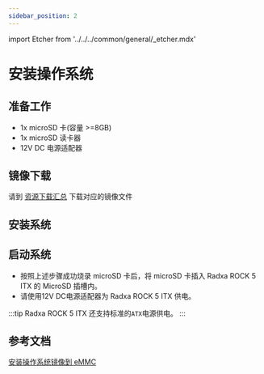 ```yaml
---
sidebar_position: 2
---
```


import Etcher from '../../../common/general/\_etcher.mdx'

# 安装操作系统

## 准备工作

- 1x microSD 卡(容量 >=8GB)
- 1x microSD 读卡器
- 12V DC 电源适配器

## 镜像下载

请到 [资源下载汇总](../getting-started/download) 下载对应的镜像文件

## 安装系统

<Etcher model="rock5itx" />

## 启动系统

- 按照上述步骤成功烧录 microSD 卡后，将 microSD 卡插入 Radxa ROCK 5 ITX 的 MicroSD 插槽内。
- 请使用12V DC电源适配器为 Radxa ROCK 5 ITX 供电。

:::tip
Radxa ROCK 5 ITX 还支持标准的`ATX`电源供电。
:::

## 参考文档

[安装操作系统镜像到 eMMC](../low-level-dev/install-os-on-emmc)
